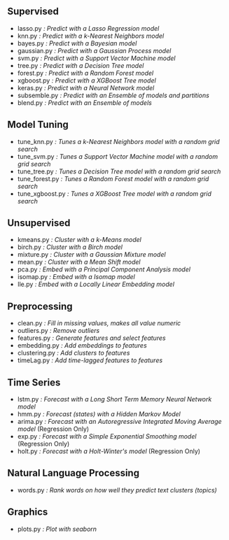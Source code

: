 ## Supervised
- lasso.py     *: Predict with a Lasso Regression model*
- knn.py       *: Predict with a k-Nearest Neighbors model*
- bayes.py     *: Predict with a Bayesian model*
- gaussian.py  *: Predict with a Gaussian Process model*
- svm.py       *: Predict with a Support Vector Machine model*
- tree.py      *: Predict with a Decision Tree model*
- forest.py    *: Predict with a Random Forest model*
- xgboost.py   *: Predict with a XGBoost Tree model*
- keras.py     *: Predict with a Neural Network model*
- subsemble.py *: Predict with an Ensemble of models and partitions*
- blend.py     *: Predict with an Ensemble of models*

## Model Tuning
- tune_knn.py *: Tunes a k-Nearest Neighbors model with a random grid search*
- tune_svm.py *: Tunes a Support Vector Machine model with a random grid search*
- tune_tree.py *: Tunes a Decision Tree model with a random grid search*
- tune_forest.py *: Tunes a Random Forest model with a random grid search*
- tune_xgboost.py *: Tunes a XGBoost Tree model with a random grid search*

## Unsupervised
- kmeans.py *: Cluster with a k-Means model*
- birch.py *: Cluster with a Birch model*
- mixture.py *: Cluster with a Gaussian Mixture model*
- mean.py *: Cluster with a Mean Shift model*
- pca.py *: Embed with a Principal Component Analysis model*
- isomap.py *: Embed with a Isomap model*
- lle.py *: Embed with a Locally Linear Embedding model*

## Preprocessing
- clean.py *: Fill in missing values, makes all value numeric*
- outliers.py *: Remove outliers*
- features.py *: Generate features and select features*
- embedding.py *: Add embeddings to features*
- clustering.py *: Add clusters to features*
- timeLag.py *: Add time-lagged features to features*

## Time Series
- lstm.py *: Forecast with a Long Short Term Memory Neural Network model*
- hmm.py *: Forecast (states) with a Hidden Markov Model*
- arima.py *: Forecast with an Autoregressive Integrated Moving Average model* (Regression Only)
- exp.py *: Forecast with a Simple Exponential Smoothing model* (Regression Only)
- holt.py *: Forecast with a Holt-Winter's model* (Regression Only)

## Natural Language Processing
- words.py *: Rank words on how well they predict text clusters (topics)*

## Graphics
- plots.py *: Plot with seaborn*
